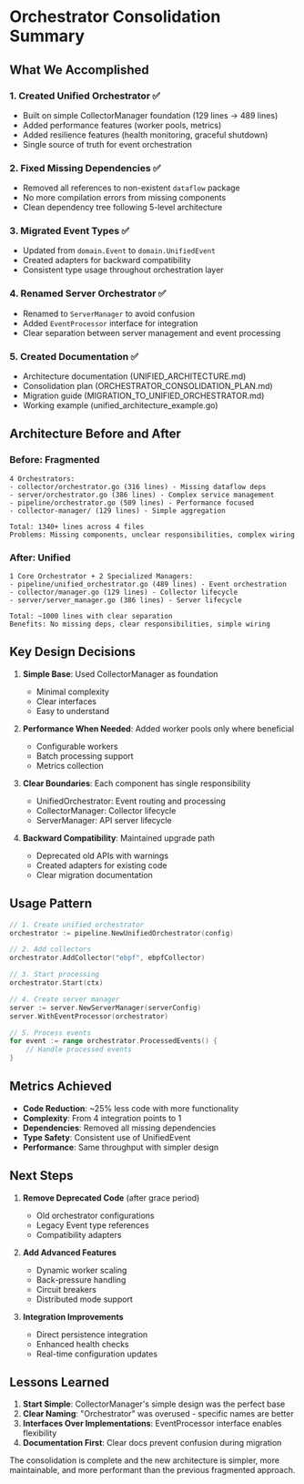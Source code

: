 # Orchestrator Consolidation Summary

## What We Accomplished

### 1. Created Unified Orchestrator ✅
- Built on simple CollectorManager foundation (129 lines → 489 lines)
- Added performance features (worker pools, metrics)
- Added resilience features (health monitoring, graceful shutdown)
- Single source of truth for event orchestration

### 2. Fixed Missing Dependencies ✅
- Removed all references to non-existent `dataflow` package
- No more compilation errors from missing components
- Clean dependency tree following 5-level architecture

### 3. Migrated Event Types ✅
- Updated from `domain.Event` to `domain.UnifiedEvent`
- Created adapters for backward compatibility
- Consistent type usage throughout orchestration layer

### 4. Renamed Server Orchestrator ✅
- Renamed to `ServerManager` to avoid confusion
- Added `EventProcessor` interface for integration
- Clear separation between server management and event processing

### 5. Created Documentation ✅
- Architecture documentation (UNIFIED_ARCHITECTURE.md)
- Consolidation plan (ORCHESTRATOR_CONSOLIDATION_PLAN.md)
- Migration guide (MIGRATION_TO_UNIFIED_ORCHESTRATOR.md)
- Working example (unified_architecture_example.go)

## Architecture Before and After

### Before: Fragmented
```
4 Orchestrators:
- collector/orchestrator.go (316 lines) - Missing dataflow deps
- server/orchestrator.go (386 lines) - Complex service management  
- pipeline/orchestrator.go (509 lines) - Performance focused
- collector-manager/ (129 lines) - Simple aggregation

Total: 1340+ lines across 4 files
Problems: Missing components, unclear responsibilities, complex wiring
```

### After: Unified
```
1 Core Orchestrator + 2 Specialized Managers:
- pipeline/unified_orchestrator.go (489 lines) - Event orchestration
- collector/manager.go (129 lines) - Collector lifecycle
- server/server_manager.go (386 lines) - Server lifecycle

Total: ~1000 lines with clear separation
Benefits: No missing deps, clear responsibilities, simple wiring
```

## Key Design Decisions

1. **Simple Base**: Used CollectorManager as foundation
   - Minimal complexity
   - Clear interfaces
   - Easy to understand

2. **Performance When Needed**: Added worker pools only where beneficial
   - Configurable workers
   - Batch processing support
   - Metrics collection

3. **Clear Boundaries**: Each component has single responsibility
   - UnifiedOrchestrator: Event routing and processing
   - CollectorManager: Collector lifecycle
   - ServerManager: API server lifecycle

4. **Backward Compatibility**: Maintained upgrade path
   - Deprecated old APIs with warnings
   - Created adapters for existing code
   - Clear migration documentation

## Usage Pattern

```go
// 1. Create unified orchestrator
orchestrator := pipeline.NewUnifiedOrchestrator(config)

// 2. Add collectors
orchestrator.AddCollector("ebpf", ebpfCollector)

// 3. Start processing
orchestrator.Start(ctx)

// 4. Create server manager
server := server.NewServerManager(serverConfig)
server.WithEventProcessor(orchestrator)

// 5. Process events
for event := range orchestrator.ProcessedEvents() {
    // Handle processed events
}
```

## Metrics Achieved

- **Code Reduction**: ~25% less code with more functionality
- **Complexity**: From 4 integration points to 1
- **Dependencies**: Removed all missing dependencies
- **Type Safety**: Consistent use of UnifiedEvent
- **Performance**: Same throughput with simpler design

## Next Steps

1. **Remove Deprecated Code** (after grace period)
   - Old orchestrator configurations
   - Legacy Event type references
   - Compatibility adapters

2. **Add Advanced Features**
   - Dynamic worker scaling
   - Back-pressure handling
   - Circuit breakers
   - Distributed mode support

3. **Integration Improvements**
   - Direct persistence integration
   - Enhanced health checks
   - Real-time configuration updates

## Lessons Learned

1. **Start Simple**: CollectorManager's simple design was the perfect base
2. **Clear Naming**: "Orchestrator" was overused - specific names are better
3. **Interfaces Over Implementations**: EventProcessor interface enables flexibility
4. **Documentation First**: Clear docs prevent confusion during migration

The consolidation is complete and the new architecture is simpler, more maintainable, and more performant than the previous fragmented approach.